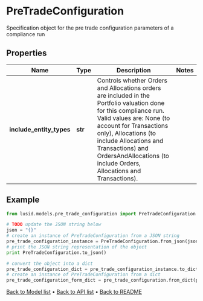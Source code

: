 # PreTradeConfiguration

Specification object for the pre trade configuration parameters of a compliance run

## Properties
Name | Type | Description | Notes
------------ | ------------- | ------------- | -------------
**include_entity_types** | **str** | Controls whether Orders and Allocations orders are included in the Portfolio valuation done for this compliance run.  Valid values are:  None (to account for Transactions only), Allocations (to include Allocations and Transactions) and  OrdersAndAllocations (to include Orders, Allocations and Transactions). | 

## Example

```python
from lusid.models.pre_trade_configuration import PreTradeConfiguration

# TODO update the JSON string below
json = "{}"
# create an instance of PreTradeConfiguration from a JSON string
pre_trade_configuration_instance = PreTradeConfiguration.from_json(json)
# print the JSON string representation of the object
print PreTradeConfiguration.to_json()

# convert the object into a dict
pre_trade_configuration_dict = pre_trade_configuration_instance.to_dict()
# create an instance of PreTradeConfiguration from a dict
pre_trade_configuration_form_dict = pre_trade_configuration.from_dict(pre_trade_configuration_dict)
```
[Back to Model list](../README.md#documentation-for-models) &#8226; [Back to API list](../README.md#documentation-for-api-endpoints) &#8226; [Back to README](../README.md)


